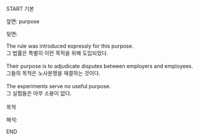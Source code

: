 START
기본

앞면:
purpose


뒷면:
<div>The rule was introduced expressly for this purpose. </div><div><div>그 법률은 특별히 이런 목적을 위해 도입되었다.</div></div><div><br></div><div><div>Their purpose is to adjudicate disputes between employers and employees. </div><div><div>그들의 목적은 노사분쟁을 재결하는 것이다.</div></div></div><div><br></div><div><div>The experiments serve no useful purpose. </div><div><div>그 실험들은 아무 소용이 없다.</div></div></div><div><br></div><div>목적</div>


해석:
<!--ID: 1746614454509-->
END